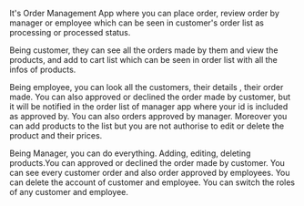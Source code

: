  It's Order Management App where you can place order, review order by manager or employee which can be seen in customer's order list as processing or
  processed status. 
      
 Being customer, they can see all the orders made by them and view the products, and add to cart list which can be seen in order
 list with all the infos of products. 
 
 Being employee, you can look all the customers, their details , their order made. You can also approved or
 declined the order made by customer, but it will be notified in the order list of manager app where your id is included as approved by. You can also orders approved by manager. Moreover you can add products to the list but you are not authorise to edit or delete the product and their prices.
     
Being Manager, you can do everything. Adding, editing, deleting products.You can approved or declined the order made by customer. You can see every
customer order and also order approved by employees. You can delete the account of customer and employee. You can switch the roles of any customer
and employee.
